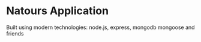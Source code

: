 # Natours Application

Built using modern technologies: node.js, express, mongodb mongoose and friends  